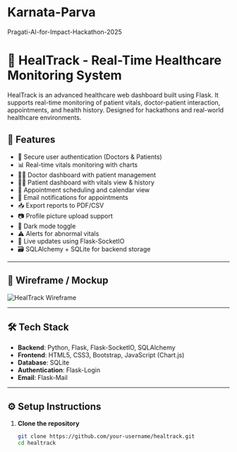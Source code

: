 # Karnata-Parva
Pragati-AI-for-Impact-Hackathon-2025

# 🏥 HealTrack - Real-Time Healthcare Monitoring System

HealTrack is an advanced healthcare web dashboard built using Flask. It supports real-time monitoring of patient vitals, doctor-patient interaction, appointments, and health history. Designed for hackathons and real-world healthcare environments.

## 🚀 Features

- 🔐 Secure user authentication (Doctors & Patients)
- 📊 Real-time vitals monitoring with charts
- 👨‍⚕️ Doctor dashboard with patient management
- 🧑‍💻 Patient dashboard with vitals view & history
- 📅 Appointment scheduling and calendar view
- 📩 Email notifications for appointments
- 📥 Export reports to PDF/CSV
- 📷 Profile picture upload support
- 🌙 Dark mode toggle
- ⚠️ Alerts for abnormal vitals
- 🔄 Live updates using Flask-SocketIO
- 🗃️ SQLAlchemy + SQLite for backend storage

---

## 📸 Wireframe / Mockup

![HealTrack Wireframe](wireframes/A_wireframe_mockup_of_HealTrack,_a_healthcare_dash.png)

---

## 🛠️ Tech Stack

- **Backend**: Python, Flask, Flask-SocketIO, SQLAlchemy
- **Frontend**: HTML5, CSS3, Bootstrap, JavaScript (Chart.js)
- **Database**: SQLite
- **Authentication**: Flask-Login
- **Email**: Flask-Mail

---

## ⚙️ Setup Instructions

1. **Clone the repository**
   ```bash
   git clone https://github.com/your-username/healtrack.git
   cd healtrack
